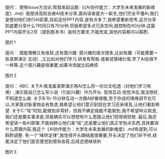 提问：
使用issue方法论,帮我发起议题:《《AI协作能力：大学生未来发展的新维度》.md》我想进高校去做AI技术分享,面向读者是大一新生,他们完全不懂AI,我们是想对他们进行AI启蒙,目前这份PPT内容,是有点多了,我希望重新思考,这次分享到底要分享什么?时间只有70分钟,但我希望多点冗余空间,就控制在60分钟.这篇PPT内容开头2页（提到那本书）是校方要求,不能改变,其他内容都可以斟酌.

图片1

提问：
既能理解又有收获,还有感兴趣. 感兴趣的层次很多,比如有趣（可能需要一些录屏演示 互动）,又比如对他们学习 研发有帮助.或者说情绪价值,学了AI会很不一样等.这个感兴趣是很重要,如果冷场就比较麻烦

图片2

提问：
ABC. 关于A:我准备录屏演示用AI怎么将一份论文吃透（对他们学习有用）,演示我自己怎么写小说（引起兴趣）作为开头. 现场互动 视觉冲击,我没想好,不知道怎么做.    关于B:10-15分钟互动一次跟A好像很像,至于你说的情绪调节也可以,大家面对新事物会有焦虑,我希望让他们意识到现在学习还来得及,让他们看到希望.   关于C:“哇”时刻,能做到非常好，但我不确定我能不能做到,我不希望哗众取宠,我们还是要实事求是,但是确实可以想想有什么思路让他们觉得很惊艳.   最后,我还希望讲一些AI原理,不能纯粹让他们来“哇”,还是要让他们真正学到点东西,具体要讲什么原理内容,我这个《AI协作能力：大学生未来发展的新维度》.md有提到,可以斟酌调整. 有一个“峰终定律”,我觉得开头跟结尾很重要,开头决定了他们听不听,结尾决定了他们是否感觉到很有收获,后续还想继续听

图片3

